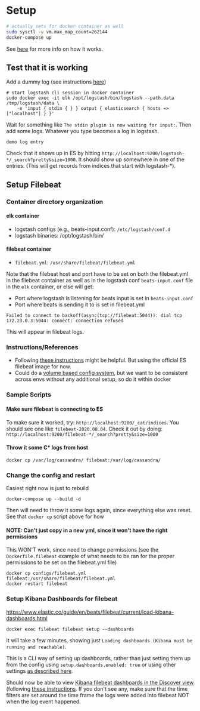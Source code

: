 # Setup

```bash
# actually sets for docker container as well
sudo sysctl -w vm.max_map_count=262144
docker-compose up
```

See [here](https://elk-docker.readthedocs.io/#installation) for more info on how it works.

## Test that it is working
Add a dummy log (see instructions [here](https://elk-docker.readthedocs.io/#usage))
```
# start logstash cli session in docker container
sudo docker exec -it elk /opt/logstash/bin/logstash --path.data /tmp/logstash/data \
    -e 'input { stdin { } } output { elasticsearch { hosts => ["localhost"] } }'
```
Wait for something like `The stdin plugin is now waiting for input:`. Then add some logs. Whatever you type becomes a log in logstash.
```
demo log entry
```

Check that it shows up in ES by hitting `http://localhost:9200/logstash-*/_search?pretty&size=1000`. It should show up somewhere in one of the entries. (This will get records from indices that start with logstash-*).

## Setup Filebeat

### Container directory organization
#### elk container
- logstash configs (e.g., beats-input.conf): `/etc/logstash/conf.d`
- logstash binaries: /opt/logstash/bin/

#### filebeat container
- `filebeat.yml`: `/usr/share/filebeat/filebeat.yml`

Note that the filebeat host and port have to be set on both the filebeat.yml in the filebeat container as well as in the logstash conf `beats-input.conf` file in the `elk` container, or else will get:
- Port where logstash is listening for beats input is set in `beats-input.conf`
- Port where beats is sending it to is set in filebeat.yml
```
Failed to connect to backoff(async(tcp://filebeat:5044)): dial tcp 172.23.0.3:5044: connect: connection refused
```
This will appear in filebeat logs.

### Instructions/References
- Following [these instructions](https://elk-docker.readthedocs.io/#forwarding-logs-filebeat) might be helpful. But using the official ES filebeat image for now.
- Could do a [volume based config system](https://www.elastic.co/guide/en/beats/filebeat/current/running-on-docker.html#_volume_mounted_configuration), but we want to be consistent across envs without any additional setup, so do it within docker

### Sample Scripts
#### Make sure filebeat is connecting to ES
To make sure it worked, try: `http://localhost:9200/_cat/indices`. You should see one like `filebeat-2020.08.04`. Check it out by doing: `http://localhost:9200/filebeat-*/_search?pretty&size=1000`

#### Throw it some C* logs from host
```
docker cp /var/log/cassandra/ filebeat:/var/log/cassandra/
```

### Change the config and restart
Easiest right now is just to rebuild
```
docker-compose up --build -d
```
Then will need to throw it some logs again, since everything else was reset. See that `docker cp` script above for how

#### NOTE: Can't just copy in a new yml, since it won't have the right permissions
This WON'T work, since need to change permissions (see the `Dockerfile.filebeat` example of what needs to be ran for the proper permissions to be set on the filebeat.yml file)
```
docker cp configs/filebeat.yml filebeat:/usr/share/filebeat/filebeat.yml
docker restart filebeat
```

### Setup Kibana Dashboards for filebeat
https://www.elastic.co/guide/en/beats/filebeat/current/load-kibana-dashboards.html

```
docker exec filebeat filebeat setup --dashboards
```
It will take a few minutes, showing just `Loading dashboards (Kibana must be running and reachable)`.

This is a CLI way of setting up dashboards, rather than just setting them up from the config using `setup.dashboards.enabled: true` or using other settings [as described here](https://www.elastic.co/guide/en/beats/filebeat/current/configuration-dashboards.html).

Should now be able to view [Kibana filebeat dashboards in the Discover view](http://localhost:5601/app/kibana#/discover) (following [these instructions](https://www.elastic.co/guide/en/beats/filebeat/current/view-kibana-dashboards.html). If you don't see any, make sure that the time filters are set around the time frame the logs were added into filebeat NOT when the log event happened. 

